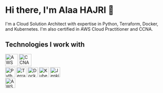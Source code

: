 # Hi there, I'm Alaa HAJRI 👋

I'm a Cloud Solution Architect with expertise in Python, Terraform, Docker, and Kubernetes. I'm also certified in AWS Cloud Practitioner and CCNA.

## Technologies I work with

<div>
  <img src="https://img.shields.io/badge/AWS%20CCP%20%20Certified%20Cloud%20Practitioner-092E20?style=for-the-badge&logo=Amazon%20AWS&logoColor=white" alt="AWS Certified Cloud Practitioner" height="40" />
  <img src="https://img.shields.io/badge/Cisco%20CCNA%20Certified-002A5C?style=for-the-badge&logo=Cisco&logoColor=white" alt="CCNA" height="40" />
</div>
<div>
  <img src="https://img.shields.io/badge/Python-3776AB?style=for-the-badge&logo=python&logoColor=white" alt="Python" height="32" />
  <img src="https://img.shields.io/badge/Terraform-623CE4?style=for-the-badge&logo=Terraform&logoColor=white" alt="Terraform" height="32" />
  <img src="https://img.shields.io/badge/Docker-2496ED?style=for-the-badge&logo=Docker&logoColor=white" alt="Docker" height="32" />
  <img src="https://img.shields.io/badge/Kubernetes-326CE5?style=for-the-badge&logo=Kubernetes&logoColor=white" alt="Kubernetes" height="32" />
  <img src="https://img.shields.io/badge/Jenkins-D24939?style=for-the-badge&logo=Jenkins&logoColor=white" alt="Jenkins" height="32" />
</div>
<div>
   <img src="https://img.shields.io/badge/AWS%20Academy%20Gradute-FF9900?style=for-the-badge&logo=Amazon%20AWS&logoColor=white" alt="AWS Academy Certified" height="32"/>
</div>



<!--
**AlaaHajri/AlaaHajri** is a ✨ _special_ ✨ repository because its `README.md` (this file) appears on your GitHub profile.

Here are some ideas to get you started:

- 🔭 I’m currently working on ...
- 🌱 I’m currently learning ...
- 👯 I’m looking to collaborate on ...
- 🤔 I’m looking for help with ...
- 💬 Ask me about ...
- 📫 How to reach me: ...
- 😄 Pronouns: ...
- ⚡ Fun fact: ...
-->

